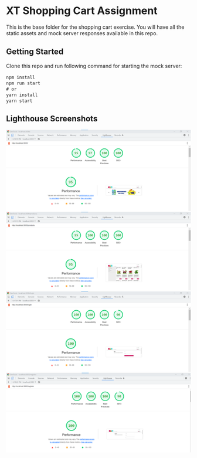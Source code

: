 # XT Shopping Cart Assignment

This is the base folder for the shopping cart exercise. You will have all the static assets and mock server responses available in this repo.

## Getting Started

Clone this repo and run following command for starting the mock server:

```
npm install
npm run start
# or
yarn install
yarn start
```

## Lighthouse Screenshots

![Home Page](https://github.com/mohitthakur2/shopping-cart-assignment/blob/develop/lighthouse-screenshots/home-page.png?raw=true)
![Products Page](https://github.com/mohitthakur2/shopping-cart-assignment/blob/develop/lighthouse-screenshots/products-page.png?raw=true)
![Login Page](https://github.com/mohitthakur2/shopping-cart-assignment/blob/develop/lighthouse-screenshots/login-page.png?raw=true)
![Register Page](https://github.com/mohitthakur2/shopping-cart-assignment/blob/develop/lighthouse-screenshots/register-page.png?raw=true)
